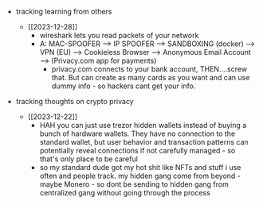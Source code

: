   * tracking learning from others
    * [[2023-12-28]]
      * wireshark lets you read packets of your network
      * A: MAC-SPOOFER --> IP SPOOFER --> SANDBOXING (docker) --> VPN (EU) --> Cookieless Browser --> Anonymous Email Account --> (Privacy.com app for payments)
        * privacy.com connects to your bank account, THEN....screw that. But can create as many cards as you want and can use dummy info - so hackers cant get your info.

  * tracking thoughts on crypto privacy
    * [[2023-12-22]]
      * HAH you can just use trezor hidden wallets instead of buying a bunch of hardware wallets. They have no connection to the standard wallet, but user behavior and transaction patterns can potentially reveal connections if not carefully managed - so that's only place to be careful
      * so my standard dude got my hot shit like NFTs and stuff i use often and people track. my hidden gang come from beyond - maybe Monero - so dont be sending to hidden gang from centralized gang without going through the process
